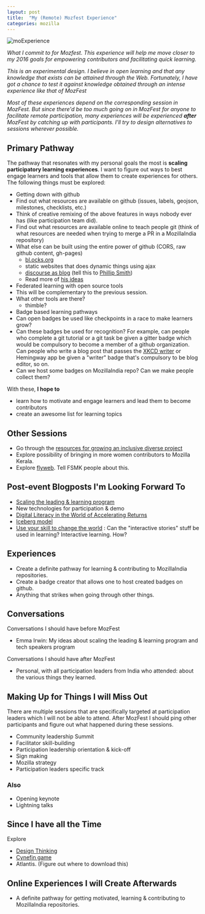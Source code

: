 ```yaml
---
layout: post
title:  "My (Remote) Mozfest Experience"
categories: mozilla
---
```


![moExperience](https://wiki.mozilla.org/images/4/42/Mozfest2012_5.png)

*What I commit to for Mozfest.  This experience will help me move closer to my 2016 goals for empowering contributors and facilitating quick learning.*

*This is an experimental design. I believe in open learning and that any knowledge that exists can be attained through the Web. Fortunately, I have got a chance to test it against knowledge obtained through an intense experience like that of MozFest*

*Most of these experiences depend on the corresponding session in MozFest. But since there'd be too much going on in MozFest for anyone to facilitate remote participation, many experiences will be experienced* ***after*** *MozFest by catching up with participants. I'll try to design alternatives to sessions wherever possible.*

## Primary Pathway

The pathway that resonates with my personal goals the most is **scaling participatory learning experiences**. I want to figure out ways to best engage learners and tools that allow them to create experiences for others. The following things must be explored:

* Getting down with github
 * Find out what resources are available on github (issues, labels, geojson, milestones, checklists, etc.)
 * Think of creative remixing of the above features in ways nobody ever has (like participation team did).
 * Find out what resources are available online to teach people git (think of what resources are needed when trying to merge a PR in a MozillaIndia repository)
 * What else can be built using the entire power of github (CORS, raw github content, gh-pages)
   * [bl.ocks.org](http://bl.ocks.org)
   * static websites that does dynamic things using ajax
   * [discourse as blog](https://discourse.mozilla-community.org/t/using-discourse-api-to-display-topics-as-a-blog/4860) (tell this to [Phillip Smith](https://github.com/phillipadsmith/))
   * Read more of [his ideas](https://raw.githubusercontent.com/phillipadsmith/2014.phillipadsmith.com/master/files/colonize-github-100px.jpg)
* Federated learning with open source tools
 * This will be complementary to the previous session.
 * What other tools are there?
   * thimble?
* Badge based learning pathways
 * Can open badges be used like checkpoints in a race to make learners grow?
 * Can these badges be used for recognition? For example, can people who complete a git tutorial or a git task be given a gitter badge which would be compulsory to become a member of a github organization. Can people who write a blog post that passes the [XKCD writer](http://xkcd.com/simplewriter) or Hemingway app be given a "writer" badge that's compulsory to be blog editor, so on.
 * Can we host some badges on MozillaIndia repo? Can we make people collect them?

With these, **I hope to**

* learn how to motivate and engage learners and lead them to become contributors
* create an awesome list for learning topics

## Other Sessions

* Go through the [resources for growing an inclusive diverse project](https://github.com/mozilla/mozfest-program/issues/261)
 * Explore possibility of bringing in more women contributors to Mozilla Kerala.
* Explore [flyweb](https://wiki.mozilla.org/FlyWeb). Tell FSMK people about this.


## Post-event Blogposts I'm Looking Forward To

* [Scaling the leading & learning program](https://github.com/mozilla/mozfest-program/issues/606)
* New technologies for participation & demo
* [Digital Literacy in the World of Accelerating Returns](https://github.com/mozilla/mozfest-program/issues/217)
* [Iceberg model](https://github.com/mozilla/mozfest-program/issues/397)
* [Use your skill to change the world](https://github.com/mozilla/mozfest-program/issues/467) : Can the "interactive stories" stuff be used in learning? Interactive learning. How?

## Experiences

* Create a definite pathway for learning & contributing to MozillaIndia repositories.
* Create a badge creator that allows one to host created badges on github.
* Anything that strikes when going through other things.

## Conversations
Conversations I should have before MozFest

* Emma Irwin: My ideas about scaling the leading & learning program and  tech speakers program

Conversations I should have after MozFest

* Personal, with all participation leaders from India who attended: about the various things they learned.

## Making Up for Things I will Miss Out

There are multiple sessions that are specifically targeted at participation leaders which I will not be able to attend. After MozFest I should ping other participants and figure out what happened during these sessions.

* Community leadership Summit
* Facilitator skill-building
* Participation leadership orientation & kick-off
* Sign making
* Mozilla strategy
* Participation leaders specific track

### Also

* Opening keynote
* Lightning talks


## Since I have all the Time
Explore

* [Design Thinking](https://github.com/mozilla/mozfest-program/issues/506)
* [Cynefin game](https://github.com/mozilla/mozfest-program/issues/428)
*  Atlantis. (Figure out where to download this)


## Online Experiences I will Create Afterwards
* A definite pathway for getting motivated, learning & contributing to MozillaIndia repositories.
